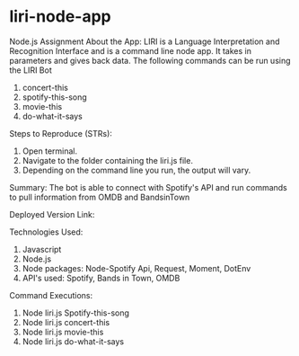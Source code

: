 # liri-node-app

Node.js Assignment
About the App:
LIRI is a Language Interpretation and Recognition Interface and is a command line node app. It takes in parameters and gives back data. The following commands can be run using the LIRI Bot

1. concert-this
2. spotify-this-song
3. movie-this
4. do-what-it-says       

Steps to Reproduce (STRs):
1. Open terminal.
2. Navigate to the folder containing the liri.js file.
3. Depending on the command line you run, the output will vary.

Summary:
The bot is able to connect with Spotify's API and run commands to pull information from OMDB and BandsinTown

Deployed Version Link:


Technologies Used:
1. Javascript
2. Node.js
3. Node packages: Node-Spotify Api, Request, Moment, DotEnv
4. API's used: Spotify, Bands in Town, OMDB

Command Executions:
1. Node liri.js Spotify-this-song
2. Node liri.js concert-this
3. Node liri.js movie-this
4. Node liri.js do-what-it-says
